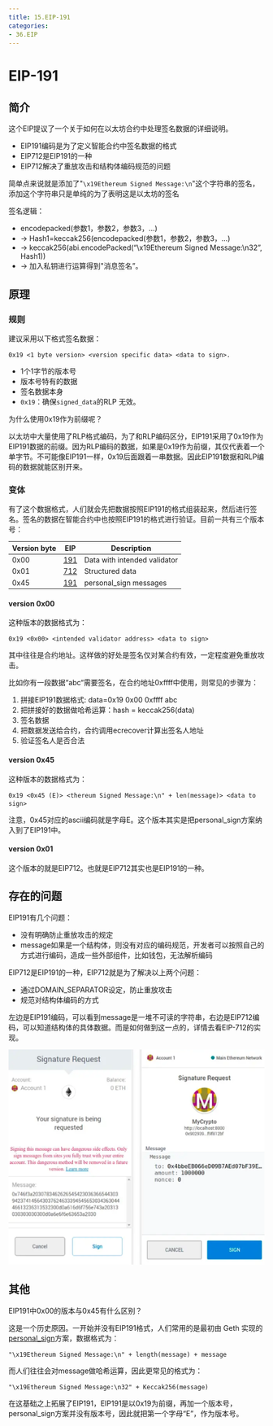 ```yaml
---
title: 15.EIP-191
categories: 
- 36.EIP
---
```


# EIP-191

## 简介

这个EIP提议了一个关于如何在以太坊合约中处理签名数据的详细说明。

- EIP191编码是为了定义智能合约中签名数据的格式
- EIP712是EIP191的一种
- EIP712解决了重放攻击和结构体编码规范的问题

简单点来说就是添加了"`\x19Ethereum Signed Message:\n`"这个字符串的签名，添加这个字符串只是单纯的为了表明这是以太坊的签名

签名逻辑：

- encodepacked(参数1，参数2，参数3，…)
- -> Hash1=keccak256(encodepacked(参数1，参数2，参数3，…)
- -> keccak256(abi.encodePacked(“\x19Ethereum Signed Message:\n32”, Hash1))
- -> 加入私钥进行运算得到"消息签名”。

## 原理

### 规则

建议采用以下格式签名数据：

```
0x19 <1 byte version> <version specific data> <data to sign>.
```

- 1个1字节的版本号
- 版本号特有的数据
- 签名数据本身
- `0x19`：确保`signed_data`的RLP 无效。

为什么使用0x19作为前缀呢？

以太坊中大量使用了RLP格式编码，为了和RLP编码区分，EIP191采用了0x19作为EIP191数据的前缀。因为RLP编码的数据，如果是0x19作为前缀，其仅代表着一个单字节。不可能像EIP191一样，0x19后面跟着一串数据。因此EIP191数据和RLP编码的数据就能区别开来。

### 变体

有了这个数据格式，人们就会先把数据按照EIP191的格式组装起来，然后进行签名。签名的数据在智能合约中也按照EIP191的格式进行验证。目前一共有三个版本号：

| Version byte | EIP                                                          | Description                  |
| ------------ | ------------------------------------------------------------ | ---------------------------- |
| 0x00         | [191](https://github.com/ethereum/EIPs/blob/master/EIPS/eip-191.md) | Data with intended validator |
| 0x01         | [712](https://github.com/ethereum/EIPs/blob/master/EIPS/eip-712.md) | Structured data              |
| 0x45         | [191](https://github.com/ethereum/EIPs/blob/master/EIPS/eip-191.md) | personal_sign messages       |

#### version 0x00

这种版本的数据格式为：

```
0x19 <0x00> <intended validator address> <data to sign>
```

其中往往是合约地址。这样做的好处是签名仅对某合约有效，一定程度避免重放攻击。

比如你有一段数据“abc“需要签名，在合约地址0xffff中使用，则常见的步骤为：

1. 拼接EIP191数据格式: data=0x19 0x00 0xffff abc
2. 把拼接好的数据做哈希运算：hash = keccak256(data)
3. 签名数据
4. 把数据发送给合约，合约调用ecrecover计算出签名人地址
5. 验证签名人是否合法

#### version 0x45

这种版本的数据格式为：

```
0x19 <0x45 (E)> <thereum Signed Message:\n" + len(message)> <data to sign>
```

注意，0x45对应的ascii编码就是字母E。这个版本其实是把personal_sign方案纳入到了EIP191中。

#### version 0x01

这个版本的就是EIP712。也就是EIP712其实也是EIP191的一种。

## 存在的问题

EIP191有几个问题：

- 没有明确防止重放攻击的规定
- message如果是一个结构体，则没有对应的编码规范，开发者可以按照自己的方式进行编码，造成一些外部组件，比如钱包，无法解析编码

EIP712是EIP191的一种，EIP712就是为了解决以上两个问题：

- 通过DOMAIN_SEPARATOR设定，防止重放攻击
- 规范对结构体编码的方式

左边是EIP191编码，可以看到message是一堆不可读的字符串，右边是EIP712编码，可以知道结构体的具体数据。而是如何做到这一点的，详情去看EIP-712的实现。

![image-20231211165735204](15.EIP-191/image-20231211165735204.png)

## 其他

EIP191中0x00的版本与0x45有什么区别？

这是一个历史原因。一开始并没有EIP191格式，人们常用的是最初由 Geth 实现的 [personal_sign](https://github.com/ethereum/go-ethereum/pull/2940)方案，数据格式为：

```
"\x19Ethereum Signed Message:\n" + length(message) + message
```

而人们往往会对message做哈希运算，因此更常见的格式为：

```
"\x19Ethereum Signed Message:\n32" + Keccak256(message)
```

在这基础之上拓展了EIP191，EIP191是以0x19为前缀，再加一个版本号，personal_sign方案并没有版本号，因此就把第一个字母“E”，作为版本号。















